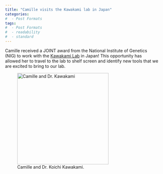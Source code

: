 ```yaml
---
title: "Camille visits the Kawakami lab in Japan"
categories:
#  - Post Formats
tags:
#  - Post Formats
#  - readability
#  - standard
---
```

Camille received a JOINT award from the National Institute of Genetics (NIG) to work with the [Kawakami Lab](https://www.nig.ac.jp/nig/research/organization-top/organization/kawakami) in Japan! This opportunity has allowed her to travel to the lab to shelf screen and identify new tools that we are excited to bring to our lab.

<figure>
  <img src="{{site.url}}/assets/images/2023_Camille_NIG_Joint.jpg" class="align-center" width="300px" alt="Camille and Dr. Kawakami"/>
  <figcaption>Camille and Dr. Koichi Kawakami.</figcaption>
</figure>